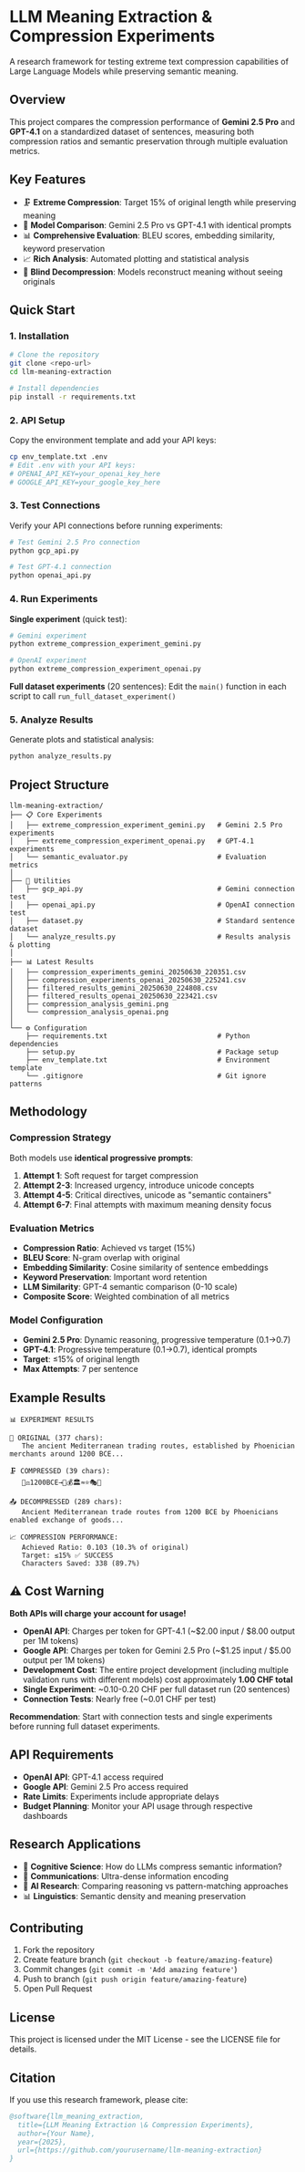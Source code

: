 # LLM Meaning Extraction & Compression Experiments

A research framework for testing extreme text compression capabilities of Large Language Models while preserving semantic meaning.

## Overview

This project compares the compression performance of **Gemini 2.5 Pro** and **GPT-4.1** on a standardized dataset of sentences, measuring both compression ratios and semantic preservation through multiple evaluation metrics.

## Key Features

- 🗜️ **Extreme Compression**: Target 15% of original length while preserving meaning
- 🧠 **Model Comparison**: Gemini 2.5 Pro vs GPT-4.1 with identical prompts
- 📊 **Comprehensive Evaluation**: BLEU scores, embedding similarity, keyword preservation
- 📈 **Rich Analysis**: Automated plotting and statistical analysis
- 🔄 **Blind Decompression**: Models reconstruct meaning without seeing originals

## Quick Start

### 1. Installation

```bash
# Clone the repository
git clone <repo-url>
cd llm-meaning-extraction

# Install dependencies
pip install -r requirements.txt
```

### 2. API Setup

Copy the environment template and add your API keys:

```bash
cp env_template.txt .env
# Edit .env with your API keys:
# OPENAI_API_KEY=your_openai_key_here
# GOOGLE_API_KEY=your_google_key_here
```

### 3. Test Connections

Verify your API connections before running experiments:

```bash
# Test Gemini 2.5 Pro connection
python gcp_api.py

# Test GPT-4.1 connection  
python openai_api.py
```

### 4. Run Experiments

**Single experiment** (quick test):
```bash
# Gemini experiment
python extreme_compression_experiment_gemini.py

# OpenAI experiment
python extreme_compression_experiment_openai.py
```

**Full dataset experiments** (20 sentences):
Edit the `main()` function in each script to call `run_full_dataset_experiment()`

### 5. Analyze Results

Generate plots and statistical analysis:

```bash
python analyze_results.py
```

## Project Structure

```
llm-meaning-extraction/
├── 📋 Core Experiments
│   ├── extreme_compression_experiment_gemini.py   # Gemini 2.5 Pro experiments
│   ├── extreme_compression_experiment_openai.py   # GPT-4.1 experiments
│   └── semantic_evaluator.py                      # Evaluation metrics
│
├── 🔧 Utilities
│   ├── gcp_api.py                                 # Gemini connection test
│   ├── openai_api.py                              # OpenAI connection test
│   ├── dataset.py                                 # Standard sentence dataset
│   └── analyze_results.py                         # Results analysis & plotting
│
├── 📊 Latest Results
│   ├── compression_experiments_gemini_20250630_220351.csv
│   ├── compression_experiments_openai_20250630_225241.csv
│   ├── filtered_results_gemini_20250630_224808.csv
│   ├── filtered_results_openai_20250630_223421.csv
│   ├── compression_analysis_gemini.png
│   └── compression_analysis_openai.png
│
└── ⚙️ Configuration
    ├── requirements.txt                           # Python dependencies
    ├── setup.py                                   # Package setup
    ├── env_template.txt                           # Environment template
    └── .gitignore                                 # Git ignore patterns
```

## Methodology

### Compression Strategy

Both models use **identical progressive prompts**:

1. **Attempt 1**: Soft request for target compression
2. **Attempt 2-3**: Increased urgency, introduce unicode concepts  
3. **Attempt 4-5**: Critical directives, unicode as "semantic containers"
4. **Attempt 6-7**: Final attempts with maximum meaning density focus

### Evaluation Metrics

- **Compression Ratio**: Achieved vs target (15%)
- **BLEU Score**: N-gram overlap with original
- **Embedding Similarity**: Cosine similarity of sentence embeddings
- **Keyword Preservation**: Important word retention
- **LLM Similarity**: GPT-4 semantic comparison (0-10 scale)
- **Composite Score**: Weighted combination of all metrics

### Model Configuration

- **Gemini 2.5 Pro**: Dynamic reasoning, progressive temperature (0.1→0.7)
- **GPT-4.1**: Progressive temperature (0.1→0.7), identical prompts
- **Target**: ≤15% of original length
- **Max Attempts**: 7 per sentence

## Example Results

```
📊 EXPERIMENT RESULTS

📝 ORIGINAL (377 chars):
   The ancient Mediterranean trading routes, established by Phoenician merchants around 1200 BCE...

🗜️ COMPRESSED (39 chars):
   🏺⚖️1200BCE→🌊💰🏛️≈⭐🎭🔄

📤 DECOMPRESSED (289 chars):
   Ancient Mediterranean trade routes from 1200 BCE by Phoenicians enabled exchange of goods...

📈 COMPRESSION PERFORMANCE:
   Achieved Ratio: 0.103 (10.3% of original)
   Target: ≤15% ✅ SUCCESS
   Characters Saved: 338 (89.7%)
```

## ⚠️ Cost Warning

**Both APIs will charge your account for usage!**

- **OpenAI API**: Charges per token for GPT-4.1 (~$2.00 input / $8.00 output per 1M tokens)
- **Google API**: Charges per token for Gemini 2.5 Pro (~$1.25 input / $5.00 output per 1M tokens)
- **Development Cost**: The entire project development (including multiple validation runs with different models) cost approximately **1.00 CHF total**
- **Single Experiment**: ~0.10-0.20 CHF per full dataset run (20 sentences)
- **Connection Tests**: Nearly free (~0.01 CHF per test)

**Recommendation**: Start with connection tests and single experiments before running full dataset experiments.

## API Requirements

- **OpenAI API**: GPT-4.1 access required
- **Google API**: Gemini 2.5 Pro access required  
- **Rate Limits**: Experiments include appropriate delays
- **Budget Planning**: Monitor your API usage through respective dashboards

## Research Applications

- 🔬 **Cognitive Science**: How do LLMs compress semantic information?
- 📡 **Communications**: Ultra-dense information encoding
- 🧠 **AI Research**: Comparing reasoning vs pattern-matching approaches
- 📊 **Linguistics**: Semantic density and meaning preservation

## Contributing

1. Fork the repository
2. Create feature branch (`git checkout -b feature/amazing-feature`)
3. Commit changes (`git commit -m 'Add amazing feature'`)
4. Push to branch (`git push origin feature/amazing-feature`)
5. Open Pull Request

## License

This project is licensed under the MIT License - see the LICENSE file for details.

## Citation

If you use this research framework, please cite:

```bibtex
@software{llm_meaning_extraction,
  title={LLM Meaning Extraction \& Compression Experiments},
  author={Your Name},
  year={2025},
  url={https://github.com/yourusername/llm-meaning-extraction}
}
```
